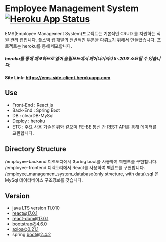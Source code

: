 
# Employee Management System [![Heroku App Status](https://img.shields.io/badge/heroku-up-brightgreen?style=flat&logo=heroku)](https://ems-side-client.herokuapp.com)


EMS(Employee Management System)프로젝트는 기본적인 CRUD 를 지원하는 직원 관리 웹입니다. 풀스택 웹 개발의 전반적인 부분을 다뤄보기 위해서 만들었습니다. 프로젝트는 heroku를 통해 배포합니다.   
##### heroku를 통해 배포하므로 앱이 슬립모드에서 깨어나기까지 **5~20초 소요**될 수 있습니다.
#### Site Link: **https://ems-side-client.herokuapp.com**

## Use
- Front-End :  React js
- Back-End : Spring Boot
- DB : clearDB-MySql
- Deploy : heroku
- ETC : 주요 사용 기술은 위와 같으며 FE-BE 통신 간 REST API를 통해 데이터를 교환합니다.

## Directory Structure
/employee-backend 디렉토리에서 Spring boot를 사용하여 백엔드를 구현합니다.  
/employee-frontend 디렉토리에서 React를 사용하여 백엔드를 구현합니다.  
/employee_management_system_database(only structure, with data).sql 은 MySql 데이터베이스 구조정보를 갖습니다.  

## Version
- java LTS version 11.0.10
- react@17.0.1
- react-dom@17.0.1
- bootstrap@4.6.0
- axios@0.21.1
- spring boot@2.4.2

